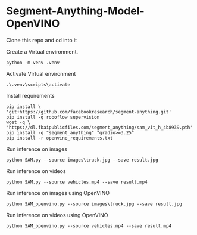 # Segment-Anything-Model-OpenVINO

Clone this repo and cd into it

Create a Virtual environment.
```
python -m venv .venv
```

Activate Virtual environment
```
.\.venv\scripts\activate
```

Install requirements
```
pip install \
'git+https://github.com/facebookresearch/segment-anything.git'
pip install -q roboflow supervision
wget -q \
'https://dl.fbaipublicfiles.com/segment_anything/sam_vit_h_4b8939.pth'
pip install -q "segment_anything" "gradio>=3.25"
pip install -r openvino_requirements.txt
```

Run inference on images
```
python SAM.py --source images\truck.jpg --save result.jpg
```

Run inference on videos
```
python SAM.py --source vehicles.mp4 --save result.mp4
```

Run inference on images using OpenVINO
```
python SAM_openvino.py --source images\truck.jpg --save result.jpg
```

Run inference on videos using OpenVINO
```
python SAM_openvino.py --source vehicles.mp4 --save result.mp4
```
